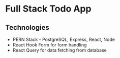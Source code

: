 # Full Stack Todo App

## Technologies
- PERN Stack - PostgreSQL, Express, React, Node
- React Hook Form for form handling
- React Query for data fetching from database
